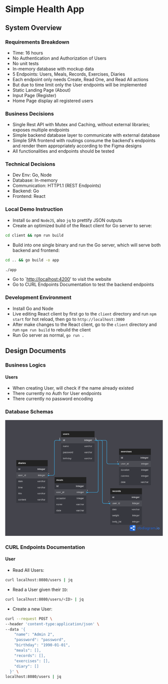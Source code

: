 # Simple Health App

## System Overview

### Requirements Breakdown

- Time: 16 hours
- No Authentication and Authorization of Users
- No unit tests
- In-memory database with mockup data
- 5 Endpoints: Users, Meals, Records, Exercises, Diaries
- Each endpoint only needs Create, Read One, and Read All actions
- But due to time limit only the User endpoints will be implemented
- Static Landing Page (About)
- Input Page (Register)
- Home Page display all registered users

### Business Decisions

- Single Rest API with Mutex and Caching, without external libraries; exposes multiple endpoints
- Simple backend database layer to communicate with external database
- Simple SPA frontend with routings consume the backend's endpoints and render them appropriately according to the Figma designs
- All functionalities and endpoints should be tested

### Technical Decisions

- Dev Env: Go, Node
- Database: In-memory
- Communication: HTTP1.1 (REST Endpoints)
- Backend: Go
- Frontend: React

### Local Demo Instruction

- Install `Go` and `NodeJS`, also `jq` to prettify JSON outputs
- Create an optimized build of the React client for Go server to serve:

```bash
cd client && npm run build
```

- Build into one single binary and run the Go server, which will serve both backend and frontend:

```bash
cd .. && go build -o app
```

```bash
./app
```

- Go to `<http://localhost:4200>' to visit the website
- Go to CURL Endpoints Documentation to test the backend endpoints

### Development Environment

- Install Go and Node
- Live editing React client by first go to the `client` directory and run `npm start` for hot reload, then go to `http://localhost:3000`
- After make changes to the React client, go to the `client` directory and run `npm run build` to rebuild the client
- Run Go server as normal, `go run .`

## Design Documents

### Business Logics

#### Users

- When creating User, will check if the name already existed
- There currently no Auth for User endpoints
- There currently no password encoding

### Database Schemas

![Database Schemas](./design/database/uml.png)

### CURL Endpoints Documentation

#### User

- Read All Users:

```bash
curl localhost:8080/users | jq
```

- Read a User given their `ID`:

```bash
curl localhost:8080/users/<ID> | jq
```

- Create a new User:

```bash
curl --request POST \
--header 'content-type:application/json' \
--data '{
    "name": "Admin 2",
    "password": "password",
    "birthday": "1990-01-01",
    "meals": [],
    "records": [],
    "exercises": [],
    "diary": []
  }' \
localhost:8080/users | jq
```
